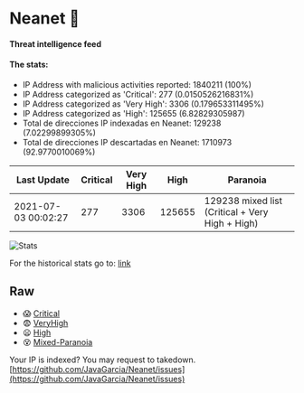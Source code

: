 # Neanet :hocho:
#### Threat intelligence feed
#### The stats:

- IP Address with malicious activities reported: 1840211 (100%)
- IP Address categorized as 'Critical':  277 (0.0150526216831%)
- IP Address categorized as 'Very High':  3306 (0.179653311495%)
- IP Address categorized as 'High':  125655 (6.82829305987)
- Total de direcciones IP indexadas en Neanet:  129238 (7.02299899305%)
- Total de direcciones IP descartadas en Neanet:  1710973 (92.9770010069%)

| Last Update | Critical | Very High | High | Paranoia |
| --- | --- | --- | --- | --- |
| 2021-07-03 00:02:27 | 277 | 3306 | 125655 | 129238 mixed list (Critical + Very High + High)|

![Stats](https://docs.google.com/spreadsheets/d/e/2PACX-1vSnaNMIXVabIpDJjufMlzH7poXnshF3mgd8Is1g9ytUEzVsP5my4Trn8f-xkoLLQ38xpL3HtmUexLo6/pubchart?oid=501124687&format=image)

For the historical stats go to: [link](/stats.csv)
## Raw
- :scream: [Critical](https://raw.githubusercontent.com/JavaGarcia/Neanet/master/blacklists/neanet_critical.txt)
- :fearful: [VeryHigh](https://raw.githubusercontent.com/JavaGarcia/Neanet/master/blacklists/neanet_veryHigh.txtt)
- :frowning: [High](https://raw.githubusercontent.com/JavaGarcia/Neanet/master/blacklists/neanet_high.txt)
- :dizzy_face: [Mixed-Paranoia](https://raw.githubusercontent.com/JavaGarcia/Neanet/master/blacklists/neanet_all.txt)


Your IP is indexed? You may request to takedown. [https://github.com/JavaGarcia/Neanet/issues](https://github.com/JavaGarcia/Neanet/issues)


































































































































































































































































































































































































































































































































































































































































































































































































































































































































































































































































































































































































































































































































































































































































































































































































































































































































































































































































































































































































































































































































































































































































































































































































































































































































































































































































































































































































































































































































































































































































































































































































































































































































































































































































































































































































































































































































































































































































































































































































































































































































































































































































































































































































































































































































































































































































































































































































































































































































































































































































































































































































































































































































































































































































































































































































































































































































































































































































































































































































































































































































































































































































































































































































































































































































































































































































































































































































































































































































































































































































































































































































































































































































































































































































































































































